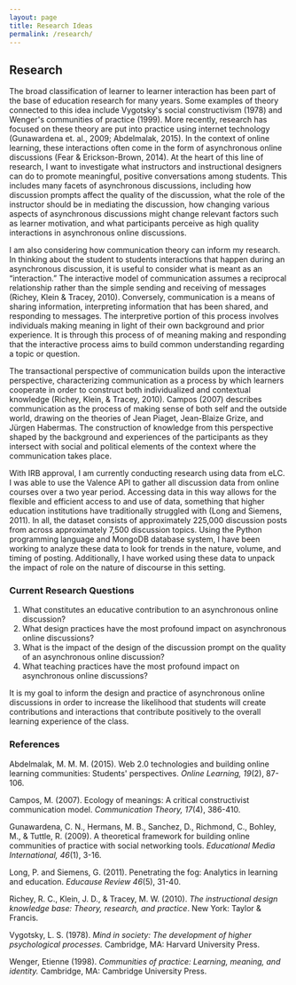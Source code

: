 ```yaml
---
layout: page
title: Research Ideas
permalink: /research/
---
```


## Research

The broad classification of learner to learner interaction has been part of the base of education research for many years. Some examples of theory connected to this idea include Vygotsky's social constructivism (1978) and Wenger's communities of practice (1999). More recently, research has focused on these theory are put into practice using internet technology (Gunawardena et. al., 2009; Abdelmalak, 2015). In the context of online learning, these interactions often come in the form of asynchronous online discussions (Fear & Erickson-Brown, 2014). At the heart of this line of research, I want to investigate what instructors and instructional designers can do to promote meaningful, positive conversations among students. This includes many facets of asynchronous discussions, including how discussion prompts affect the quality of the discussion, what the role of the instructor should be in mediating the discussion, how changing various aspects of asynchronous discussions might change relevant factors such as learner motivation, and what participants perceive as high quality interactions in asynchronous online discussions.

I am also considering how communication theory can inform my research. In thinking about the student to students interactions that happen during an asynchronous discussion, it is useful to consider what is meant as an “interaction.” The interactive model of communication assumes a reciprocal relationship rather than the simple sending and receiving of messages (Richey, Klein & Tracey, 2010). Conversely, communication is a means of sharing information, interpreting information that has been shared, and responding to messages. The interpretive portion of this process involves individuals making meaning in light of their own background and prior experience. It is through this process of of meaning making and responding that the interactive process aims to build common understanding regarding a topic or question.

The transactional perspective of communication builds upon the interactive perspective, characterizing communication as a process by which learners cooperate in order to construct both individualized and contextual knowledge (Richey, Klein, & Tracey, 2010). Campos (2007) describes communication as the process of making sense of both self and the outside world, drawing on the theories of Jean Piaget, Jean-Blaize Grize, and Jürgen Habermas. The construction of knowledge from this perspective shaped by the background and experiences of the participants as they intersect with social and political elements of the context where the communication takes place.

With IRB approval, I am currently conducting research using data from eLC. I was able to use the Valence API to gather all discussion data from online courses over a two year period. Accessing data in this way allows for the flexible and efficient access to and use of data, something that higher education institutions have traditionally struggled with (Long and Siemens, 2011). In all, the dataset consists of approximately 225,000 discussion posts from across approximately 7,500 discussion topics. Using the Python programming language and MongoDB database system, I have been working to analyze these data to look for trends in the nature, volume, and timing of posting. Additionally, I have worked using these data to unpack the impact of role on the nature of discourse in this setting. 

### Current Research Questions

1. What constitutes an educative contribution to an asynchronous online discussion?
2. What design practices have the most profound impact on asynchronous online discussions?
3. What is the impact of the design of the discussion prompt on the quality of an asynchronous online discussion?
4. What teaching practices have the most profound impact on asynchronous online discussions?

It is my goal to inform the design and practice of asynchronous online discussions in order to increase the likelihood that students will create contributions and interactions that contribute positively to the overall learning experience of the class.

### References

Abdelmalak, M. M. M. (2015). Web 2.0 technologies and building online learning communities: Students' perspectives. *Online Learning, 19*(2), 87-106.

Campos, M. (2007). Ecology of meanings: A critical constructivist communication model. *Communication Theory, 17*(4), 386-410.

Gunawardena, C. N., Hermans, M. B., Sanchez, D., Richmond, C., Bohley, M., & Tuttle, R. (2009). A theoretical framework for building online communities of practice with social networking tools. *Educational Media International, 46*(1), 3-16.

Long, P. and Siemens, G. (2011). Penetrating the fog: Analytics in learning and education. *Educause Review 46*(5), 31-40.

Richey, R. C., Klein, J. D., & Tracey, M. W. (2010). *The instructional design knowledge base: Theory, research, and practice*. New York: Taylor & Francis.

Vygotsky, L. S. (1978). *Mind in society: The development of higher psychological processes.* Cambridge, MA: Harvard University Press.

Wenger, Etienne (1998). *Communities of practice: Learning, meaning, and identity.* Cambridge, MA: Cambridge University Press.



